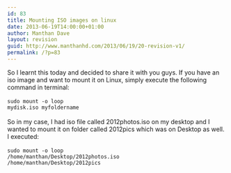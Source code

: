 ```yaml
---
id: 83
title: Mounting ISO images on linux
date: 2013-06-19T14:00:00+01:00
author: Manthan Dave
layout: revision
guid: http://www.manthanhd.com/2013/06/19/20-revision-v1/
permalink: /?p=83
---
```

So I learnt this today and decided to share it with you guys. If you have an iso image and want to mount it on Linux, simply execute the following command in terminal:<br /><br /><code>sudo mount -o loop mydisk.iso myfoldername</code><br /><br />So in my case, I had iso file called 2012photos.iso on my desktop and I wanted to mount it on folder called 2012pics which was on Desktop as well. I executed:<br /><br /><code>sudo mount -o loop /home/manthan/Desktop/2012photos.iso /home/manthan/Desktop/2012pics</code>
